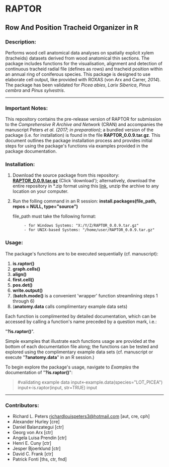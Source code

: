 RAPTOR
======================

## Row And Position Tracheid Organizer in R

### Description:

Performs wood cell anatomical data analyses on spatially explicit xylem (tracheids) datasets derived from wood anatomical thin sections. The package includes functions for the visualisation, alignment and detection of continuous tracheid radial file (defines as rows) and tracheid position within an annual ring of coniferous species. This package is designed to use elaborate cell output, like provided with ROXAS (von Arx and Carrer, *2014*). The package has been validated for *Picea abies*, *Larix Siberica*, *Pinus cembra* and *Pinus sylvestris*.


-------------

### Important Notes:

This repository contains the pre-release version of RAPTOR for submission to the
*Comprehensive R Archive and Network* (CRAN) and accompanies the manuscript Peters *et al. (2017; in preparation)*; a bundled version of the package (i.e. for installation) is found in the file **RAPTOR_0.0.9.tar.gz**.
This document outlines the package installation process and provides initial 
steps for using the package's functions via examples provided in the package documentation.

### Installation:

1. Download the source package from this repository:  [**RAPTOR_0.0.9.tar.gz**](https://github.com/the-Hull/raptor/blob/master/RAPTOR_0.0.9.tar.gz) (Click 'download'); alternatively, download the entire repository in *.zip format using this [link](https://codeload.github.com/the-Hull/raptor/zip/master?token=ALP_Z6J1GbKWPO3MdV9unIsq5lC5L9_cks5ZbOu4wA==), unzip the archive to any location on your computer.
2. Run the folling command in an R session:
      **install.packages(file_path, repos = NULL, type="source")**
      
      
      file_path must take the following format:
      
      
            - for Windows Systems: "X:/Y/Z/RAPTOR_0.0.9.tar.gz"
            - for UNIX-based Systems: "/home/user/RAPTOR_0.0.9.tar.gz"
            
### Usage:

The package's functions are to be executed sequentially (cf. manuscript):

1. **is.raptor()**
2. **graph.cells()**
3. **align()**
4. **first.cell()**
5. **pos.det()**
6. **write.output()**
7. (**batch.mode()** is a convenient 'wrapper' function streamlining steps 1 through 6)
8. (**anatomy.data** calls complimentary example data sets)

Each function is complimented by detailed documentation, which can be accessed by calling
a function's name preceded by a question mark, i.e.:

"**?is.raptor()**".


Simple examples that illustrate each functions usage are provided at the bottom
of each documentation file along; the functions can be tested and explored using the 
complimentary example data sets (cf. manuscript or execute "**?anatomy.data**" in an 
R session.)

To begin explore the package's usage, navigate to *Examples* the documentation of   "**?is.raptor()**":

> #validating example data
> input<-example.data(species="LOT_PICEA")
> input<-is.raptor(input, str=TRUE)
> input


-------------


### Contributors:


* Richard L. Peters <richardlouispeters3@hotmail.com> [aut, cre, cph]
* Alexander Hurley [cre]                                             
* Daniel Balanzategui [ctr]                                          
* Georg von Arx [ctr]                                                
* Angela Luisa Prendin [ctr]                                         
* Henri E. Cuny [ctr]                                                
* Jesper Bjoerklund [ctr]                                            
* David C. Frank [ctr]                                               
* Patrick Fonti [ths, ctr, fnd]



